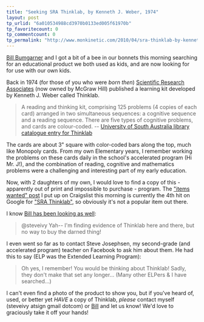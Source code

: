 ```yaml
---
title: "Seeking SRA Thinklab, by Kenneth J. Weber, 1974"
layout: post
tp_urlid: "6a010534988cd3970b0133ed005f61970b"
tp_favoritecount: 0
tp_commentcount: 0
tp_permalink: "http://www.monkinetic.com/2010/04/sra-thinklab-by-kenneth-j-weber-1974.html"
---
```

[Bill Bumgarner](http://www.friday.com/bbum/) and I got a bit of a bee in our bonnets this morning searching for an educational product we both used as kids, and are now looking for for use with our own kids.

Back in 1974 (for those of you who were *born then*) [Scientific Research Associates](https://www.sraonline.com) (now owned by McGraw Hill) published a learning kit developed by Kenneth J. Weber called Thinklab.

>A reading and thinking kit, comprising 125 problems (4 copies of each card) arranged in two simultaneous sequences: a cognitive sequence and a reading sequence. There are five types of cognitive problems, and cards are colour-coded. -- [University of South Australia library catalogue entry for Thinklab](http://newcatalogue.library.unisa.edu.au/vufind/Record/250211/Details)

The cards are about 3" square with color-coded bars along the top, much like Monopoly cards. From my own Elementary years, I remember working the problems on these cards daily in the school's accelerated program (Hi Mr. J!), and the combination of reading, cognitive and mathematics problems were a challenging and interesting part of my early education.

Now, with 2 daughters of my own, I would love to find a copy of this - apparently out of print and impossible to purchase - program. The ["items wanted" post](http://phoenix.craigslist.org/evl/wan/1713037407.html) I put up on Craigslist this morning is currently the 4th hit on Google for ["SRA Thinklab"](http://www.google.com/search?hl=en&safe=active&q=SRA+thinklab), so obviously it's not a popular item out there.

I know [Bill has been looking as well](http://twitter.com/bbum/status/12962437727):

>@steveivy Yah-- I'm finding evidence of Thinklab here and there, but no way to buy the darned thing!

I even went so far as to contact Steve Josephsen, my second-grade (and accelerated program) teacher on Facebook to ask him about them. He had this to say (ELP was the Extended Learning Program):

>Oh yes, I remember! You would be thinking about Thinklab! Sadly, they don't make that set any longer... (Many other ELPers & I have searched...)

I can't even find a photo of the product to show you, but if you've heard of, used, or better yet *HAVE* a copy of Thinklab, *please* contact myself (steveivy atsign gmail dotcom) or [Bill](http://twitter.com/bbum) and let us know! We'd love to graciously take it off your hands!
